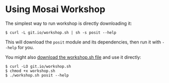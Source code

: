 Using Mosai Workshop
====================

The simplest way to run workshop is directly downloading it:

	$ curl -L git.io/workshop.sh | sh -s posit --help

This will download the `posit` module and its dependencies, then run it
with `--help` for you.

You might also [download the workshop.sh file](.) and use it directly:

	$ curl -LO git.io/workshop.sh
	$ chmod +x workshop.sh
	$ ./workshop.sh posit --help
